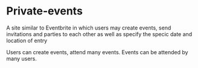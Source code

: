 # Private-events

A site similar to Eventbrite in which users may create events, send invitations and parties to each other as well as specify the specic date and location of entry  

Users can create events, attend many events. Events can be attended by many users.